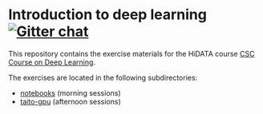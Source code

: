 # Introduction to deep learning [![Gitter chat](https://badges.gitter.im/csc_training/intro-to-dl.svg)](https://gitter.im/csc_training/intro-to-dl)

This repository contains the exercise materials for the HiDATA course [CSC Course on Deep Learning](https://helsinginyliopisto.etapahtuma.fi/en-us/Kalenteri/English?id=54468).

The exercises are located in the following subdirectories:
* [notebooks](https://github.com/csc-training/intro-to-dl/tree/hidata2019/notebooks) (morning sessions)
* [taito-gpu](https://github.com/csc-training/intro-to-dl/tree/hidata2019/taito-gpu) (afternoon sessions)
